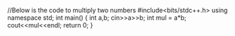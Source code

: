 //Below is the code to multiply two numbers
#include<bits/stdc++.h>
using namespace std;
int main()
{
int a,b;
cin>>a>>b;
int mul = a*b;
cout<<mul<<endl;
return 0;
}
